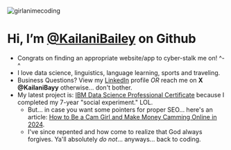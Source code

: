 ![girlanimecoding](https://github.com/KailaniBailey/KailaniBailey/assets/158431578/885aff2c-0cf8-4cc8-80b6-ce4d9abe6352)
# Hi, I’m [@KailaniBailey](https://github.com/KailaniBailey) on Github
-  Congrats on finding an appropriate website/app to cyber-stalk me on! ^-^
-  I love data science, linguistics, language learning, sports and traveling.
-  Business Questions? View my [LinkedIn](https://www.linkedin.com/in/kailanibayy) profile *OR* reach me on **X @KailaniBayy** otherwise... don't bother.
-  My latest project is: [IBM Data Science Professional Certificate](https://github.com/KailaniBailey/IBM-Data-Science-Professional-Certificate) because I completed my 7-year "social experiment." LOL.
    - But... in case you want some pointers for proper SEO... here's an article: [How to Be a Cam Girl and Make Money Camming Online in 2024](https://washingtoncitypaper.com/article/565642/cam-girl/).
    - I've since repented and how come to realize that God always forgives. Ya'll absolutely *do not*... anyways... back to coding.
<!---
KailaniBailey/KailaniBailey is a ✨ special ✨ repository because its `README.md` (this file) appears on your GitHub profile.
You can click the Preview link to take a look at your changes.
--->
